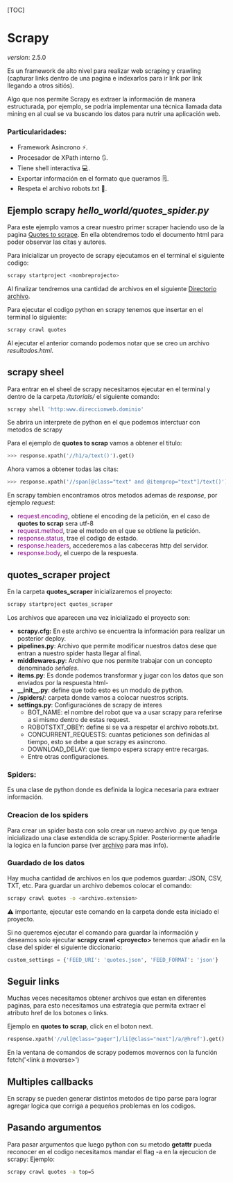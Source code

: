 [TOC]

# Scrapy
*version*: 2.5.0

Es un framework de alto nivel para realizar web scraping y crawling (capturar links dentro de una pagina e indexarlos para ir link por link llegando a otros sitiós).

Algo que nos permite Scrapy es extraer la información de manera estructurada, por ejemplo, se podría implementar una técnica llamada data mining en al cual se va buscando los datos para nutrir una aplicación web.

### Particularidades:
- Framework Asincrono :zap:.
- Procesador de XPath interno :arrows_clockwise:.
- Tiene shell interactiva :computer:.
- Exportar información en el formato que queramos :spiral_notepad:.
- Respeta el archivo robots.txt :robot:.

## Ejemplo scrapy *hello_world/quotes_spider.py*

Para este ejemplo vamos a crear nuestro primer scraper haciendo uso de la pagina [Quotes to scrape](anaconda3/envs/scraping/lib/python3.8/site-packages/scrapy). En ella obtendremos todo el documento html para poder observar las citas y autores.

Para inicializar un proyecto de scrapy ejecutamos en el terminal el siguiente codigo:

```bash
scrapy startproject <nombreprojecto>
```

Al finalizar tendremos una cantidad de archivos en el siguiente [Directorio archivo](./src/hello_world/tutorial/tutorial/spiders).

Para ejecutar el codigo python en scrapy tenemos que insertar en el terminal lo siguiente:

```bash
scrapy crawl quotes
```

Al ejecutar el anterior comando podemos notar que se creo un  archivo *resultados.html*.

## scrapy sheel

Para entrar en el sheel de scrapy necesitamos ejecutar en el terminal y dentro de la carpeta */tutorials/* el siguiente comando:
```bash
scrapy shell 'http:www.direccionweb.dominio'
```

Se abrira un interprete de python en el que podemos interctuar con metodos de scrapy

Para el ejemplo de **quotes to scrap** vamos a obtener el titulo:

```python
>>> response.xpath('//h1/a/text()').get()
```

Ahora vamos a obtener todas las citas:


```python
>>> response.xpath('//span[@class="text" and @itemprop="text"]/text()').getall()
```

En scrapy tambien encontramos otros metodos ademas de *response*, por ejemplo *request*:

- <span style="color:purple">request.encoding</span>, obtiene el encoding de la petición, en el caso de **quotes to scrap** sera utf-8
- <span style="color:purple">request.method</span>, trae el metodo en el que se obtiene la petición.
- <span style="color:purple">response.status</span>, trae el codigo de estado.
- <span style="color:purple">response.headers</span>, accederemos a las cabeceras http del servidor.
- <span style="color:purple">response.body</span>, el cuerpo de la respuesta.

## quotes_scraper project

En la carpeta **quotes_scraper** inicializaremos el proyecto:

```bash
scrapy startproject quotes_scraper
```

Los archivos que aparecen una vez inicializado el proyecto son:

- **scrapy.cfg:** En este archivo se encuentra la información para realizar un posterior deploy.
- **pipelines.py**: Archivo que permite modificar nuestros datos dese que entran a nuestro spider hasta llegar al final.
- **middlewares.py**: Archivo que nos permite trabajar con un concepto denominado *señales*.
- **items.py**: Es donde podemos transformar y jugar con los datos que son enviados por la respuesta html-
- **\_\_init\_\_.py**: define que todo esto es un modulo de python.
- **/spiders/**: carpeta donde vamos a colocar nuestros scripts.
- **settings.py**: Configuraciónes de scrapy de interes
  - BOT_NAME: el nombre del robot que va a usar scrapy para referirse a si mismo dentro de estas request.
  - ROBOTSTXT_OBEY: define si se va a respetar el archivo robots.txt.
  - CONCURRENT_REQUESTS: cuantas peticiones son definidas al tiempo, esto se debe a que scrapy es asincrono.
  - DOWNLOAD_DELAY: que tiempo espera scrapy entre recargas.
  - Entre otras configuraciones.

### Spiders:
Es una clase de python donde es definida la logica necesaria para extraer información.

### Creacion de los spiders
Para crear un spider basta con solo crear un nuevo archivo .py que tenga inicializado una clase extendida de scrapy.Spider. Posteriormente añadirle la logica en la funcion parse (ver [archivo](./src/quotes_scraper/quotes_scraper/quotes_scraper/spiders/) para mas info).

### Guardado de los datos

Hay mucha cantidad de archivos en los que podemos guardar: JSON, CSV, TXT, etc.
Para guardar un archivo debemos colocar el comando:
```bash
scrapy crawl quotes -o <archivo.extension>
```
:warning: importante, ejecutar este comando en la carpeta donde esta iniciado el proyecto.

Si no queremos ejecutar el comando para guardar la información y deseamos solo ejecutar **scrapy crawl \<proyecto\>** tenemos que añadir en la clase del spider el siguiente diccionario:
```python
custom_settings = {'FEED_URI': 'quotes.json', 'FEED_FORMAT': 'json'}
```

## Seguir links

Muchas veces necesitamos obtener archivos que estan en diferentes paginas, para esto necesitamos una estrategia que permita extraer el atributo href de los botones o links.

Ejemplo en **quotes to scrap**, click en el boton next.

```Python
response.xpath('//ul[@class="pager"]/li[@class="next"]/a/@href').get()
```

En la ventana de comandos de scrapy podemos movernos con la función fetch('\<link a moverse\>')

## Multiples callbacks
En scrapy se pueden generar distintos metodos de tipo parse para lograr agregar logica que corriga a pequeños problemas en los codigos.

## Pasando argumentos
Para pasar argumentos que luego python con su metodo **getattr** pueda reconocer en el codigo necesitamos mandar el flag -a en la ejecucion de scrapy:
Ejemplo:
```bash
scrapy crawl quotes -a top=5
```